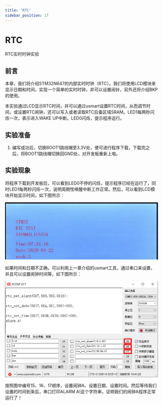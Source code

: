 ```yaml
---
title: 'RTC'
sidebar_position: 17
---
```


# RTC

RTC实时时钟实验

## 前言

本章，我们将介绍STM32N647的内部实时时钟（RTC）。我们将使用LCD模块来显示日期和时间，实现一个简单的实时时钟，并可以设置闹铃，另外还将介绍BKP的使用。

本实验通过LCD显示RTC时间，并可以通过usmart设置RTC时间，从而调节时间，或设置RTC闹钟，还可以写入或者读取RTC后备区域SRAM。LED1每两秒闪烁一次，表示进入WAKE UP中断。LED0闪烁，提示程序运行。

## 实验准备

1. 编写成功后，切换BOOT1跳线帽至3.3V处，便可进行程序下载，下载完之后，将BOOT1跳线帽切换回GND处，对开发板重新上电。

## 实验现象

将程序下载到开发板后，可以看到LED0不停的闪烁，提示程序已经在运行了，同时LED1每两秒闪烁一次，说明周期性唤醒中断工作正常。然后，可以看到LCD模块开始显示时间，如下图所示：



![img](./img/15.png)

如果时间和日期不正确，可以利用上一章介绍的usmart工具，通过串口来设置，并且可以设置闹钟时间等，如下图所示：

![img](./img/16.png)

按照图中编号15、16、17顺序，设置闹钟A、设置日期、设置时间。然后等待我们设置的时间到来后，串口打印ALARM A!这个字符串，证明我们的闹钟A程序正常运行了！
